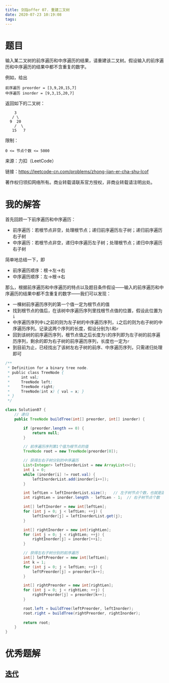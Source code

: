 ```yaml
---
title: 剑指offer 07. 重建二叉树
date: 2020-07-23 10:19:08
tags:
---
```


# 题目

输入某二叉树的前序遍历和中序遍历的结果，请重建该二叉树。假设输入的前序遍历和中序遍历的结果中都不含重复的数字。

<!--more-->

例如，给出

```
前序遍历 preorder = [3,9,20,15,7]
中序遍历 inorder = [9,3,15,20,7]
```

返回如下的二叉树：

```
    3
   / \
  9  20
    /  \
   15   7
```

限制：

`0 <= 节点个数 <= 5000`

来源：力扣（LeetCode）

链接：https://leetcode-cn.com/problems/zhong-jian-er-cha-shu-lcof

著作权归领扣网络所有。商业转载请联系官方授权，非商业转载请注明出处。

# 我的解答

首先回顾一下前序遍历和中序遍历：
- 前序遍历：若根节点非空，处理根节点；递归前序遍历左子树；递归前序遍历右子树
- 中序遍历：若根节点非空，递归中序遍历左子树；处理根节点；递归中序遍历右子树

简单地总结一下，即
- 前序遍历顺序：根->左->右
- 中序遍历顺序：左->根->右

那么，根据前序遍历和中序遍历的特点以及题目条件假设——输入的前序遍历和中序遍历的结果中都不含重复的数字——我们可以发现：
- 一棵树前序遍历序列的第一个值一定为根节点的值
- 找到根节点的值后，在该树中序遍历序列里找根节点值的位置，假设此位置为`i`
- 中序遍历序列中`i`之前的则为左子树的中序遍历序列，`i`之后的则为右子树的中序遍历序列。记录这两个序列的长度，假设分别为`l`和`r`
- 回到该树的前序遍历序列，根节点值之后长度为`l`的序列即为左子树的前序遍历序列，剩余的即为右子树的前序遍历序列，长度也一定为`r`
- 到目前为止，已经找出了该树左右子树的前序、中序遍历序列，只需递归处理即可

```java
/**
 * Definition for a binary tree node.
 * public class TreeNode {
 *     int val;
 *     TreeNode left;
 *     TreeNode right;
 *     TreeNode(int x) { val = x; }
 * }
 */

class Solution07 {
    // 递归
    public TreeNode buildTree(int[] preorder, int[] inorder) {

        if (preorder.length == 0) {
            return null;
        }

        // 前序遍历序列第1个值为根节点的值
        TreeNode root = new TreeNode(preorder[0]);

        // 获得左右子树分别的中序遍历
        List<Integer> leftInorderList = new ArrayList<>();
        int i = 0;
        while (inorder[i] != root.val) {
            leftInorderList.add(inorder[i++]);
        }

        int leftLen = leftInorderList.size();   // 左子树节点个数，也就是函数中局部变量i的值
        int rightLen = inorder.length - leftLen - 1;  // 右子树节点个数

        int[] leftInorder = new int[leftLen];
        for (int j = 0; j < leftLen; ++j) {
            leftInorder[j] = leftInorderList.get(j);
        }

        int[] rightInorder = new int[rightLen];
        for (int j = 0; j < rightLen; ++j) {
            rightInorder[j] = inorder[++i];
        }

        // 获得左右子树分别的前序遍历
        int[] leftPreorder = new int[leftLen];
        int k = 1;
        for (int j = 0; j < leftLen; ++j) {
            leftPreorder[j] = preorder[k++];
        }

        int[] rightPreorder = new int[rightLen];
        for (int j = 0; j < rightLen; ++j) {
            rightPreorder[j] = preorder[k++];
        }

        root.left = buildTree(leftPreorder, leftInorder);
        root.right = buildTree(rightPreorder, rightInorder);
        
        return root;
    }
}
```

# 优秀题解

## [迭代][优秀题解-迭代]

[优秀题解-迭代]: https://leetcode-cn.com/problems/zhong-jian-er-cha-shu-lcof/solution/mian-shi-ti-07-zhong-jian-er-cha-shu-by-leetcode-s/